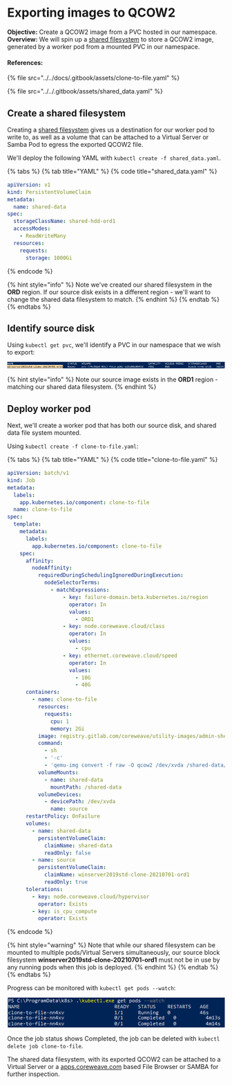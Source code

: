 # Exporting images to QCOW2

**Objective:** Create a QCOW2 image from a PVC hosted in our namespace.\
**Overview:** We will spin up a [shared filesystem](../../docs/storage/storage.md#shared-filesystem) to store a QCOW2 image, generated by a worker pod from a mounted PVC in our namespace.

#### References:

{% file src="../../docs/.gitbook/assets/clone-to-file.yaml" %}

{% file src="../../.gitbook/assets/shared_data.yaml" %}

## Create a shared filesystem

Creating a [shared filesystem](../../docs/storage/storage.md#shared-filesystem) gives us a destination for our worker pod to write to, as well as a volume that can be attached to a Virtual Server or Samba Pod to egress the exported QCOW2 file.

We'll deploy the following YAML with `kubectl create -f shared_data.yaml`.

{% tabs %}
{% tab title="YAML" %}
{% code title="shared_data.yaml" %}
```yaml
apiVersion: v1
kind: PersistentVolumeClaim
metadata:
  name: shared-data
spec:
  storageClassName: shared-hdd-ord1
  accessModes:
    - ReadWriteMany
  resources:
    requests:
      storage: 1000Gi
```
{% endcode %}

{% hint style="info" %}
Note we've created our shared filesystem in the **ORD** region. If our source disk exists in a different region - we'll want to change the shared data filesystem to match.
{% endhint %}
{% endtab %}
{% endtabs %}

## Identify source disk

Using `kubectl get pvc`, we'll identify a PVC in our namespace that we wish to export:

![](<../../.gitbook/assets/image (3).png>)

{% hint style="info" %}
Note our source image exists in the **ORD1** region - matching our shared data filesystem.
{% endhint %}

## Deploy worker pod

Next, we'll create a worker pod that has both our source disk, and shared data file system mounted.

Using `kubectl create -f clone-to-file.yaml`:

{% tabs %}
{% tab title="YAML" %}
{% code title="clone-to-file.yaml" %}
```yaml
apiVersion: batch/v1
kind: Job
metadata:
  labels:
    app.kubernetes.io/component: clone-to-file
  name: clone-to-file
spec:
  template:
    metadata:
      labels:
        app.kubernetes.io/component: clone-to-file
    spec:
      affinity:
        nodeAffinity:
          requiredDuringSchedulingIgnoredDuringExecution:
            nodeSelectorTerms:
              - matchExpressions:
                  - key: failure-domain.beta.kubernetes.io/region
                    operator: In
                    values:
                      - ORD1
                  - key: node.coreweave.cloud/class
                    operator: In
                    values:
                      - cpu
                  - key: ethernet.coreweave.cloud/speed
                    operator: In
                    values:
                      - 10G
                      - 40G
      containers:
        - name: clone-to-file
          resources:
            requests:
              cpu: 1
              memory: 2Gi
          image: registry.gitlab.com/coreweave/utility-images/admin-shell:36f48c0d
          command:
            - sh
            - '-c'
            - 'qemu-img convert -f raw -O qcow2 /dev/xvda /shared-data/disk.qcow2 -c -p'
          volumeMounts:
            - name: shared-data
              mountPath: /shared-data
          volumeDevices:
            - devicePath: /dev/xvda
              name: source
      restartPolicy: OnFailure
      volumes:
        - name: shared-data
          persistentVolumeClaim:
            claimName: shared-data
            readOnly: false
        - name: source
          persistentVolumeClaim:
            claimName: winserver2019std-clone-20210701-ord1
            readOnly: true
      tolerations:
        - key: node.coreweave.cloud/hypervisor
          operator: Exists
        - key: is_cpu_compute
          operator: Exists

```
{% endcode %}

{% hint style="warning" %}
Note that while our shared filesystem can be mounted to multiple pods/Virtual Servers simultaneously, our source block filesystem **winserver2019std-clone-20210701-ord1** must not be in use by any running pods when this job is deployed.
{% endhint %}
{% endtab %}
{% endtabs %}

Progress can be monitored with `kubectl get pods --watch`:

![](<../../.gitbook/assets/image (2).png>)

Once the job status shows Completed, the job can be deleted with `kubectl delete job clone-to-file`.

The shared data filesystem, with its exported QCOW2 can be attached to a Virtual Server or a [apps.coreweave.com](https://apps.coreweave.com) based File Browser or SAMBA for further inspection.
